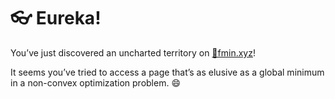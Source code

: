 # 👓 Eureka!


You’ve just discovered an uncharted territory on
[💎fmin.xyz](./index.md)!

It seems you’ve tried to access a page that’s as elusive as a global
minimum in a non-convex optimization problem. 😄

<div>                        <script type="text/javascript">window.PlotlyConfig = {MathJaxConfig: 'local'};</script>
        <script charset="utf-8" src="https://cdn.plot.ly/plotly-2.24.1.min.js"></script>                <div id="36f9175a-f2d6-4820-9996-445b74873daf" class="plotly-graph-div" style="height:100%; width:100%;"></div>            <script type="text/javascript">                                    window.PLOTLYENV=window.PLOTLYENV || {};                                    if (document.getElementById("36f9175a-f2d6-4820-9996-445b74873daf")) {                    Plotly.newPlot(                        "36f9175a-f2d6-4820-9996-445b74873daf",                        [{"fill":"toself","fillcolor":"rgba(0, 100, 200, 0.6)","hoverinfo":"none","mode":"lines","x":[-1,0,1,0,-1],"y":[0,-1,0,1,0],"type":"scatter","xaxis":"x","yaxis":"y"},{"fill":"toself","fillcolor":"rgba(200, 50, 50, 0.6)","hoverinfo":"none","mode":"lines","x":[-1,1,1,-1,-1],"y":[-1,-1,1,1,-1],"type":"scatter","xaxis":"x2","yaxis":"y2"}],                        {"template":{"data":{"barpolar":[{"marker":{"line":{"color":"white","width":0.5},"pattern":{"fillmode":"overlay","size":10,"solidity":0.2}},"type":"barpolar"}],"bar":[{"error_x":{"color":"#2a3f5f"},"error_y":{"color":"#2a3f5f"},"marker":{"line":{"color":"white","width":0.5},"pattern":{"fillmode":"overlay","size":10,"solidity":0.2}},"type":"bar"}],"carpet":[{"aaxis":{"endlinecolor":"#2a3f5f","gridcolor":"#C8D4E3","linecolor":"#C8D4E3","minorgridcolor":"#C8D4E3","startlinecolor":"#2a3f5f"},"baxis":{"endlinecolor":"#2a3f5f","gridcolor":"#C8D4E3","linecolor":"#C8D4E3","minorgridcolor":"#C8D4E3","startlinecolor":"#2a3f5f"},"type":"carpet"}],"choropleth":[{"colorbar":{"outlinewidth":0,"ticks":""},"type":"choropleth"}],"contourcarpet":[{"colorbar":{"outlinewidth":0,"ticks":""},"type":"contourcarpet"}],"contour":[{"colorbar":{"outlinewidth":0,"ticks":""},"colorscale":[[0.0,"#0d0887"],[0.1111111111111111,"#46039f"],[0.2222222222222222,"#7201a8"],[0.3333333333333333,"#9c179e"],[0.4444444444444444,"#bd3786"],[0.5555555555555556,"#d8576b"],[0.6666666666666666,"#ed7953"],[0.7777777777777778,"#fb9f3a"],[0.8888888888888888,"#fdca26"],[1.0,"#f0f921"]],"type":"contour"}],"heatmapgl":[{"colorbar":{"outlinewidth":0,"ticks":""},"colorscale":[[0.0,"#0d0887"],[0.1111111111111111,"#46039f"],[0.2222222222222222,"#7201a8"],[0.3333333333333333,"#9c179e"],[0.4444444444444444,"#bd3786"],[0.5555555555555556,"#d8576b"],[0.6666666666666666,"#ed7953"],[0.7777777777777778,"#fb9f3a"],[0.8888888888888888,"#fdca26"],[1.0,"#f0f921"]],"type":"heatmapgl"}],"heatmap":[{"colorbar":{"outlinewidth":0,"ticks":""},"colorscale":[[0.0,"#0d0887"],[0.1111111111111111,"#46039f"],[0.2222222222222222,"#7201a8"],[0.3333333333333333,"#9c179e"],[0.4444444444444444,"#bd3786"],[0.5555555555555556,"#d8576b"],[0.6666666666666666,"#ed7953"],[0.7777777777777778,"#fb9f3a"],[0.8888888888888888,"#fdca26"],[1.0,"#f0f921"]],"type":"heatmap"}],"histogram2dcontour":[{"colorbar":{"outlinewidth":0,"ticks":""},"colorscale":[[0.0,"#0d0887"],[0.1111111111111111,"#46039f"],[0.2222222222222222,"#7201a8"],[0.3333333333333333,"#9c179e"],[0.4444444444444444,"#bd3786"],[0.5555555555555556,"#d8576b"],[0.6666666666666666,"#ed7953"],[0.7777777777777778,"#fb9f3a"],[0.8888888888888888,"#fdca26"],[1.0,"#f0f921"]],"type":"histogram2dcontour"}],"histogram2d":[{"colorbar":{"outlinewidth":0,"ticks":""},"colorscale":[[0.0,"#0d0887"],[0.1111111111111111,"#46039f"],[0.2222222222222222,"#7201a8"],[0.3333333333333333,"#9c179e"],[0.4444444444444444,"#bd3786"],[0.5555555555555556,"#d8576b"],[0.6666666666666666,"#ed7953"],[0.7777777777777778,"#fb9f3a"],[0.8888888888888888,"#fdca26"],[1.0,"#f0f921"]],"type":"histogram2d"}],"histogram":[{"marker":{"pattern":{"fillmode":"overlay","size":10,"solidity":0.2}},"type":"histogram"}],"mesh3d":[{"colorbar":{"outlinewidth":0,"ticks":""},"type":"mesh3d"}],"parcoords":[{"line":{"colorbar":{"outlinewidth":0,"ticks":""}},"type":"parcoords"}],"pie":[{"automargin":true,"type":"pie"}],"scatter3d":[{"line":{"colorbar":{"outlinewidth":0,"ticks":""}},"marker":{"colorbar":{"outlinewidth":0,"ticks":""}},"type":"scatter3d"}],"scattercarpet":[{"marker":{"colorbar":{"outlinewidth":0,"ticks":""}},"type":"scattercarpet"}],"scattergeo":[{"marker":{"colorbar":{"outlinewidth":0,"ticks":""}},"type":"scattergeo"}],"scattergl":[{"marker":{"colorbar":{"outlinewidth":0,"ticks":""}},"type":"scattergl"}],"scattermapbox":[{"marker":{"colorbar":{"outlinewidth":0,"ticks":""}},"type":"scattermapbox"}],"scatterpolargl":[{"marker":{"colorbar":{"outlinewidth":0,"ticks":""}},"type":"scatterpolargl"}],"scatterpolar":[{"marker":{"colorbar":{"outlinewidth":0,"ticks":""}},"type":"scatterpolar"}],"scatter":[{"fillpattern":{"fillmode":"overlay","size":10,"solidity":0.2},"type":"scatter"}],"scatterternary":[{"marker":{"colorbar":{"outlinewidth":0,"ticks":""}},"type":"scatterternary"}],"surface":[{"colorbar":{"outlinewidth":0,"ticks":""},"colorscale":[[0.0,"#0d0887"],[0.1111111111111111,"#46039f"],[0.2222222222222222,"#7201a8"],[0.3333333333333333,"#9c179e"],[0.4444444444444444,"#bd3786"],[0.5555555555555556,"#d8576b"],[0.6666666666666666,"#ed7953"],[0.7777777777777778,"#fb9f3a"],[0.8888888888888888,"#fdca26"],[1.0,"#f0f921"]],"type":"surface"}],"table":[{"cells":{"fill":{"color":"#EBF0F8"},"line":{"color":"white"}},"header":{"fill":{"color":"#C8D4E3"},"line":{"color":"white"}},"type":"table"}]},"layout":{"annotationdefaults":{"arrowcolor":"#2a3f5f","arrowhead":0,"arrowwidth":1},"autotypenumbers":"strict","coloraxis":{"colorbar":{"outlinewidth":0,"ticks":""}},"colorscale":{"diverging":[[0,"#8e0152"],[0.1,"#c51b7d"],[0.2,"#de77ae"],[0.3,"#f1b6da"],[0.4,"#fde0ef"],[0.5,"#f7f7f7"],[0.6,"#e6f5d0"],[0.7,"#b8e186"],[0.8,"#7fbc41"],[0.9,"#4d9221"],[1,"#276419"]],"sequential":[[0.0,"#0d0887"],[0.1111111111111111,"#46039f"],[0.2222222222222222,"#7201a8"],[0.3333333333333333,"#9c179e"],[0.4444444444444444,"#bd3786"],[0.5555555555555556,"#d8576b"],[0.6666666666666666,"#ed7953"],[0.7777777777777778,"#fb9f3a"],[0.8888888888888888,"#fdca26"],[1.0,"#f0f921"]],"sequentialminus":[[0.0,"#0d0887"],[0.1111111111111111,"#46039f"],[0.2222222222222222,"#7201a8"],[0.3333333333333333,"#9c179e"],[0.4444444444444444,"#bd3786"],[0.5555555555555556,"#d8576b"],[0.6666666666666666,"#ed7953"],[0.7777777777777778,"#fb9f3a"],[0.8888888888888888,"#fdca26"],[1.0,"#f0f921"]]},"colorway":["#636efa","#EF553B","#00cc96","#ab63fa","#FFA15A","#19d3f3","#FF6692","#B6E880","#FF97FF","#FECB52"],"font":{"color":"#2a3f5f"},"geo":{"bgcolor":"white","lakecolor":"white","landcolor":"white","showlakes":true,"showland":true,"subunitcolor":"#C8D4E3"},"hoverlabel":{"align":"left"},"hovermode":"closest","mapbox":{"style":"light"},"paper_bgcolor":"white","plot_bgcolor":"white","polar":{"angularaxis":{"gridcolor":"#EBF0F8","linecolor":"#EBF0F8","ticks":""},"bgcolor":"white","radialaxis":{"gridcolor":"#EBF0F8","linecolor":"#EBF0F8","ticks":""}},"scene":{"xaxis":{"backgroundcolor":"white","gridcolor":"#DFE8F3","gridwidth":2,"linecolor":"#EBF0F8","showbackground":true,"ticks":"","zerolinecolor":"#EBF0F8"},"yaxis":{"backgroundcolor":"white","gridcolor":"#DFE8F3","gridwidth":2,"linecolor":"#EBF0F8","showbackground":true,"ticks":"","zerolinecolor":"#EBF0F8"},"zaxis":{"backgroundcolor":"white","gridcolor":"#DFE8F3","gridwidth":2,"linecolor":"#EBF0F8","showbackground":true,"ticks":"","zerolinecolor":"#EBF0F8"}},"shapedefaults":{"line":{"color":"#2a3f5f"}},"ternary":{"aaxis":{"gridcolor":"#DFE8F3","linecolor":"#A2B1C6","ticks":""},"baxis":{"gridcolor":"#DFE8F3","linecolor":"#A2B1C6","ticks":""},"bgcolor":"white","caxis":{"gridcolor":"#DFE8F3","linecolor":"#A2B1C6","ticks":""}},"title":{"x":0.05},"xaxis":{"automargin":true,"gridcolor":"#EBF0F8","linecolor":"#EBF0F8","ticks":"","title":{"standoff":15},"zerolinecolor":"#EBF0F8","zerolinewidth":2},"yaxis":{"automargin":true,"gridcolor":"#EBF0F8","linecolor":"#EBF0F8","ticks":"","title":{"standoff":15},"zerolinecolor":"#EBF0F8","zerolinewidth":2}}},"xaxis":{"anchor":"y","domain":[0.0,0.45],"range":[-1.1,1.1]},"yaxis":{"anchor":"x","domain":[0.0,1.0],"range":[-1.1,1.1]},"xaxis2":{"anchor":"y2","domain":[0.55,1.0],"range":[-1.1,1.1]},"yaxis2":{"anchor":"x2","domain":[0.0,1.0],"range":[-1.1,1.1]},"annotations":[{"font":{"size":16},"showarrow":false,"text":"Unit ball in p-norm","x":0.225,"xanchor":"center","xref":"paper","y":1.0,"yanchor":"bottom","yref":"paper"},{"font":{"size":16},"showarrow":false,"text":"Unit ball in q (dual) norm","x":0.775,"xanchor":"center","xref":"paper","y":1.0,"yanchor":"bottom","yref":"paper"}],"updatemenus":[{"buttons":[{"args":[{"x":[[-1,0,1,0,-1],[-1,1,1,-1,-1]],"y":[[0,-1,0,1,0],[-1,-1,1,1,-1]]}],"label":"p=1","method":"update"},{"args":[{"x":[[1.0,0.9999999024425605,0.9999984363234147,0.9999920605931243,0.9999748043059835,0.999938162258786,0.9998709478173198,0.9997591020202711,0.9995854580316721,0.9993294602051466,0.9989668375063712,0.9984692319156164,0.9978037838256981,0.9969326785149387,0.9958126606899854,0.9943945280629909,0.9926226201677539,0.9904343253367391,0.9877596371160791,0.9845208014449158,0.98063210753602,0.9759998881304303,0.9705228077781777,0.964092529534717,0.9565948587248395,0.9479114641514972,0.9379222684944386,0.9265085763870199,0.9135569667432378,0.8989639126242913,0.8826410073916825,0.8645205746509919,0.844561331874311,0.8227536799912774,0.7991241246464232,0.7737383211377207,0.7467022914726801,0.7181614946925965,0.6882976309826317,0.6573232996187091,0.6254748713554124,0.5930041345179177,0.5601693951434281,0.5272267359023122,0.4944220680027639,0.4619844655833141,0.43012108582631153,0.39901378536636717,0.36881737405323156,0.3396593196620187,0.3116406388642197,0.28483767797042236,0.2593044925726828,0.23507556652069106,0.2121686561679952,0.1905875960458874,0.17032495032055028,0.1513644365050335,0.13368308207723553,0.11725310061801122,0.10204349252236655,0.08802138743441229,0.0751531526467483,0.06340529506081712,0.052745185030088744,0.0431416293954942,0.03456531895553228,0.026989172989371656,0.02038860061428345,0.014741695933519974,0.010029381252594009,0.006235510181887465,0.0033469402282871015,0.001353582505144338,0.0002484344364180359,-0.00002759976397354867,-0.0006902987466492795,-0.0022388701222691497,-0.004678765143948797,-0.008018532753763147,-0.012269793673939305,-0.017447199832430663,-0.023568374051385784,-0.030653823271542695,-0.038726816725757146,-0.04781321838231513,-0.05794126063986783,-0.0691412436810245,-0.08144514212757806,-0.09488609778739097,-0.10949777451763196,-0.1253135488317025,-0.14236550826440056,-0.16068322926817544,-0.1802923083288063,-0.2012126250615669,-0.22345632547627095,-0.2470255287042579,-0.27190978255441467,-0.29808332329790155,-0.32550223334737804,-0.35410163600894295,-0.3837931163619597,-0.4144626062034911,-0.4459690107369973,-0.4781438746535173,-0.5107923735403023,-0.5436958623364619,-0.5766161094765052,-0.6093011952599846,-0.641492868800865,-0.672934964238535,-0.7033823069507562,-0.7326094293536213,-0.7604183912775593,-0.7866450737536603,-0.8111634785132525,-0.8338877902794265,-0.8547722043514795,-0.8738087456966798,-0.8910234740965214,-0.9064715645993657,-0.9202317722969485,-0.9324007477125477,-0.9430875842001095,-0.9524088737509077,-0.9604844414944896,-0.967433835380376,-0.9733735733604412,-0.9784150979931454,-0.9826633562566136,-0.9862159069525064,-0.9891624551457705,-0.9915847185133901,-0.9935565408054188,-0.995144180209509,-0.9964067134119127,-0.9973965083998654,-0.9981597299127165,-0.9987368506538261,-0.9991631488963213,-0.9994691790704427,-0.9996812064980097,-0.9998216008554028,-0.9999091854120916,-0.9999595407997597,-0.9999852631841657,-0.9999961773770792,-0.999999505752012,-0.9999999939053514,-0.9999999939053514,-0.999999505752012,-0.9999961773770792,-0.9999852631841657,-0.9999595407997597,-0.9999091854120916,-0.9998216008554028,-0.9996812064980097,-0.9994691790704427,-0.9991631488963213,-0.9987368506538261,-0.9981597299127165,-0.9973965083998654,-0.9964067134119127,-0.9951441802095091,-0.9935565408054187,-0.9915847185133901,-0.9891624551457705,-0.9862159069525063,-0.9826633562566136,-0.9784150979931454,-0.9733735733604412,-0.9674338353803761,-0.9604844414944897,-0.9524088737509078,-0.9430875842001094,-0.9324007477125474,-0.9202317722969487,-0.9064715645993658,-0.8910234740965216,-0.8738087456966799,-0.8547722043514797,-0.8338877902794268,-0.8111634785132522,-0.7866450737536601,-0.7604183912775596,-0.7326094293536216,-0.7033823069507565,-0.6729349642385354,-0.6414928688008653,-0.6093011952599839,-0.5766161094765057,-0.5436958623364622,-0.5107923735403028,-0.4781438746535177,-0.4459690107369976,-0.41446260620349146,-0.38379311636196,-0.3541016360089426,-0.32550223334737766,-0.2980833232979013,-0.27190978255441445,-0.24702552870425767,-0.22345632547627078,-0.20121262506156737,-0.18029230832880677,-0.16068322926817588,-0.14236550826440075,-0.1253135488317027,-0.10949777451763212,-0.09488609778739117,-0.08144514212757809,-0.0691412436810245,-0.05794126063986784,-0.04781321838231514,-0.03872681672575707,-0.030653823271542625,-0.023568374051385725,-0.017447199832430607,-0.01226979367393941,-0.008018532753763232,-0.004678765143948861,-0.0022388701222691727,-0.0006902987466492922,-0.000027599763973551248,0.0002484344364180282,0.0013535825051443364,0.003346940228287099,0.0062355101818874605,0.010029381252594002,0.01474169593352002,0.020388600614283506,0.02698917298937172,0.03456531895553236,0.043141629395494006,0.05274518503008853,0.06340529506081685,0.07515315264674813,0.08802138743441212,0.10204349252236639,0.11725310061801104,0.13368308207723553,0.15136443650503342,0.17032495032055023,0.1905875960458874,0.21216865616799543,0.23507556652069134,0.259304492572683,0.2848376779704226,0.3116406388642191,0.33965931966201823,0.3688173740532309,0.39901378536636667,0.4301210858263111,0.4619844655833137,0.49442206800276384,0.5272267359023122,0.5601693951434281,0.5930041345179177,0.6254748713554126,0.6573232996187094,0.688297630982632,0.7181614946925967,0.7467022914726805,0.77373832113772,0.7991241246464226,0.8227536799912769,0.8445613318743106,0.8645205746509917,0.8826410073916823,0.8989639126242913,0.9135569667432377,0.9265085763870199,0.9379222684944386,0.9479114641514972,0.9565948587248395,0.9640925295347171,0.9705228077781777,0.9759998881304304,0.98063210753602,0.9845208014449158,0.9877596371160791,0.9904343253367389,0.9926226201677539,0.9943945280629909,0.9958126606899854,0.9969326785149386,0.997803783825698,0.9984692319156164,0.9989668375063712,0.9993294602051466,0.9995854580316721,0.9997591020202711,0.9998709478173198,0.999938162258786,0.9999748043059835,0.9999920605931243,0.9999984363234147,0.9999999024425605,1.0],[1.0,0.9999999024425605,0.9999984363234147,0.9999920605931243,0.9999748043059835,0.999938162258786,0.9998709478173198,0.9997591020202711,0.9995854580316721,0.9993294602051466,0.9989668375063712,0.9984692319156164,0.9978037838256981,0.9969326785149387,0.9958126606899854,0.9943945280629909,0.9926226201677539,0.9904343253367391,0.9877596371160791,0.9845208014449158,0.98063210753602,0.9759998881304303,0.9705228077781777,0.964092529534717,0.9565948587248395,0.9479114641514972,0.9379222684944386,0.9265085763870199,0.9135569667432378,0.8989639126242913,0.8826410073916825,0.8645205746509919,0.844561331874311,0.8227536799912774,0.7991241246464232,0.7737383211377207,0.7467022914726801,0.7181614946925965,0.6882976309826317,0.6573232996187091,0.6254748713554124,0.5930041345179177,0.5601693951434281,0.5272267359023122,0.4944220680027639,0.4619844655833141,0.43012108582631153,0.39901378536636717,0.36881737405323156,0.3396593196620187,0.3116406388642197,0.28483767797042236,0.2593044925726828,0.23507556652069106,0.2121686561679952,0.1905875960458874,0.17032495032055028,0.1513644365050335,0.13368308207723553,0.11725310061801122,0.10204349252236655,0.08802138743441229,0.0751531526467483,0.06340529506081712,0.052745185030088744,0.0431416293954942,0.03456531895553228,0.026989172989371656,0.02038860061428345,0.014741695933519974,0.010029381252594009,0.006235510181887465,0.0033469402282871015,0.001353582505144338,0.0002484344364180359,-0.00002759976397354867,-0.0006902987466492795,-0.0022388701222691497,-0.004678765143948797,-0.008018532753763147,-0.012269793673939305,-0.017447199832430663,-0.023568374051385784,-0.030653823271542695,-0.038726816725757146,-0.04781321838231513,-0.05794126063986783,-0.0691412436810245,-0.08144514212757806,-0.09488609778739097,-0.10949777451763196,-0.1253135488317025,-0.14236550826440056,-0.16068322926817544,-0.1802923083288063,-0.2012126250615669,-0.22345632547627095,-0.2470255287042579,-0.27190978255441467,-0.29808332329790155,-0.32550223334737804,-0.35410163600894295,-0.3837931163619597,-0.4144626062034911,-0.4459690107369973,-0.4781438746535173,-0.5107923735403023,-0.5436958623364619,-0.5766161094765052,-0.6093011952599846,-0.641492868800865,-0.672934964238535,-0.7033823069507562,-0.7326094293536213,-0.7604183912775593,-0.7866450737536603,-0.8111634785132525,-0.8338877902794265,-0.8547722043514795,-0.8738087456966798,-0.8910234740965214,-0.9064715645993657,-0.9202317722969485,-0.9324007477125477,-0.9430875842001095,-0.9524088737509077,-0.9604844414944896,-0.967433835380376,-0.9733735733604412,-0.9784150979931454,-0.9826633562566136,-0.9862159069525064,-0.9891624551457705,-0.9915847185133901,-0.9935565408054188,-0.995144180209509,-0.9964067134119127,-0.9973965083998654,-0.9981597299127165,-0.9987368506538261,-0.9991631488963213,-0.9994691790704427,-0.9996812064980097,-0.9998216008554028,-0.9999091854120916,-0.9999595407997597,-0.9999852631841657,-0.9999961773770792,-0.999999505752012,-0.9999999939053514,-0.9999999939053514,-0.999999505752012,-0.9999961773770792,-0.9999852631841657,-0.9999595407997597,-0.9999091854120916,-0.9998216008554028,-0.9996812064980097,-0.9994691790704427,-0.9991631488963213,-0.9987368506538261,-0.9981597299127165,-0.9973965083998654,-0.9964067134119127,-0.9951441802095091,-0.9935565408054187,-0.9915847185133901,-0.9891624551457705,-0.9862159069525063,-0.9826633562566136,-0.9784150979931454,-0.9733735733604412,-0.9674338353803761,-0.9604844414944897,-0.9524088737509078,-0.9430875842001094,-0.9324007477125474,-0.9202317722969487,-0.9064715645993658,-0.8910234740965216,-0.8738087456966799,-0.8547722043514797,-0.8338877902794268,-0.8111634785132522,-0.7866450737536601,-0.7604183912775596,-0.7326094293536216,-0.7033823069507565,-0.6729349642385354,-0.6414928688008653,-0.6093011952599839,-0.5766161094765057,-0.5436958623364622,-0.5107923735403028,-0.4781438746535177,-0.4459690107369976,-0.41446260620349146,-0.38379311636196,-0.3541016360089426,-0.32550223334737766,-0.2980833232979013,-0.27190978255441445,-0.24702552870425767,-0.22345632547627078,-0.20121262506156737,-0.18029230832880677,-0.16068322926817588,-0.14236550826440075,-0.1253135488317027,-0.10949777451763212,-0.09488609778739117,-0.08144514212757809,-0.0691412436810245,-0.05794126063986784,-0.04781321838231514,-0.03872681672575707,-0.030653823271542625,-0.023568374051385725,-0.017447199832430607,-0.01226979367393941,-0.008018532753763232,-0.004678765143948861,-0.0022388701222691727,-0.0006902987466492922,-0.000027599763973551248,0.0002484344364180282,0.0013535825051443364,0.003346940228287099,0.0062355101818874605,0.010029381252594002,0.01474169593352002,0.020388600614283506,0.02698917298937172,0.03456531895553236,0.043141629395494006,0.05274518503008853,0.06340529506081685,0.07515315264674813,0.08802138743441212,0.10204349252236639,0.11725310061801104,0.13368308207723553,0.15136443650503342,0.17032495032055023,0.1905875960458874,0.21216865616799543,0.23507556652069134,0.259304492572683,0.2848376779704226,0.3116406388642191,0.33965931966201823,0.3688173740532309,0.39901378536636667,0.4301210858263111,0.4619844655833137,0.49442206800276384,0.5272267359023122,0.5601693951434281,0.5930041345179177,0.6254748713554126,0.6573232996187094,0.688297630982632,0.7181614946925967,0.7467022914726805,0.77373832113772,0.7991241246464226,0.8227536799912769,0.8445613318743106,0.8645205746509917,0.8826410073916823,0.8989639126242913,0.9135569667432377,0.9265085763870199,0.9379222684944386,0.9479114641514972,0.9565948587248395,0.9640925295347171,0.9705228077781777,0.9759998881304304,0.98063210753602,0.9845208014449158,0.9877596371160791,0.9904343253367389,0.9926226201677539,0.9943945280629909,0.9958126606899854,0.9969326785149386,0.997803783825698,0.9984692319156164,0.9989668375063712,0.9993294602051466,0.9995854580316721,0.9997591020202711,0.9998709478173198,0.999938162258786,0.9999748043059835,0.9999920605931243,0.9999984363234147,0.9999999024425605,1.0]],"y":[[0.0,0.00044171808809335733,0.0017684317135837123,0.003984815016674102,0.007098644462859129,0.011120775985602526,0.016065108493084488,0.02194852905370338,0.028790833465051714,0.03661461410543809,0.04544510493463011,0.05530997123339441,0.06623902915290748,0.07826387742138755,0.09141742071143792,0.105733261362646,0.12124493363148395,0.13798495278383946,0.15598365069555123,0.17526777091713275,0.1958588003370373,0.21777102279547542,0.24100929356015,0.26556655379650257,0.2914211321459109,0.31853391676580484,0.3468455250716753,0.3762736476041045,0.4067107922282058,0.438022697812825,0.47004771254692423,0.5025974293658085,0.5354588282050169,0.5683980841459713,0.6011660614240362,0.6335053357336317,0.6651583930985525,0.6958764743407378,0.7254284052776654,0.7536087046859083,0.7802443112916174,0.8051994140861352,0.8283780832111902,0.8497246430166618,0.8692219616829009,0.8868880163581531,0.9027712066341032,0.9169449269654109,0.9295018798240694,0.9405485349341279,0.9502000379963689,0.9585757649807437,0.9657956202694354,0.9719770974796558,0.9772330639821122,0.9816701932082127,0.9853879496413085,0.9884780257352784,0.9910241336952048,0.993102064440238,0.9947799382948159,0.9961185849858043,0.997172003040225,0.9979878599252852,0.9986080039015017,0.9990689664948571,0.9994024408242669,0.9996357259228733,0.9997921308777096,0.9998913352964929,0.999949704491026,0.9999805590174099,0.9999943989798684,0.9999990839067813,0.9999999691401649,0.9999999996191264,0.9999997617437919,0.9999974937271471,0.9999890545184621,0.9999678510494608,0.9999247232483048,0.9998477860244563,0.9997222272934487,0.9995300611381516,0.999249835459726,0.9988562940423037,0.9983199939475633,0.9976068807011312,0.996677825991839,0.9954881357638984,0.993987040848967,0.992117187876112,0.9898141553123085,0.9870060282652537,0.9836130761419708,0.9795475892042373,0.9747139429620585,0.9690089721815696,0.9623227473936231,0.9545398537366989,0.945541271487326,0.9352069457482607,0.9234191051917734,0.910066342669044,0.895048401742757,0.8782815238471783,0.8597041067326968,0.839282317982579,0.8170152154594056,0.7929388711967362,0.7671289978078238,0.7397016519552201,0.7108117403846339,0.680649266525838,0.6494334994492112,0.6174054809759126,0.5848194688331435,0.5519340116561898,0.5190033513072074,0.48626975635340053,0.45395723213642675,0.4222668617980553,0.39137384334574143,0.3614261275351881,0.33254444594309707,0.3048234525106748,0.2783336804036088,0.2531240292054782,0.22922453333691414,0.20664921006155282,0.18539883567727025,0.16546354545290437,0.1468251931038799,0.12945943770432872,0.11333754992397879,0.0984279462101288,0.08469747025543706,0.0721124471347153,0.060639538096631404,0.050246424211848384,0.04090234574676273,0.032578521885669884,0.025248472719821183,0.018888262570696344,0.013476680916581144,0.008995374563275305,0.005428942299808109,0.002765001126435182,0.0009942312263862428,0.00011040514949144086,-0.0001104051494914357,-0.0009942312263862272,-0.0027650011264351566,-0.005428942299808138,-0.008995374563275343,-0.013476680916581085,-0.018888262570696278,-0.02524847271982111,-0.03257852188566979,-0.04090234574676263,-0.05024642421184849,-0.06063953809663151,-0.0721124471347152,-0.08469747025543688,-0.09842794621012864,-0.11333754992397858,-0.1294594377043285,-0.14682519310387968,-0.1654635454529045,-0.18539883567727047,-0.2066492100615525,-0.2292245333369139,-0.2531240292054779,-0.2783336804036085,-0.3048234525106744,-0.3325444459430973,-0.36142612753518844,-0.3913738433457411,-0.4222668617980548,-0.4539572321364264,-0.4862697563534001,-0.5190033513072072,-0.5519340116561896,-0.584819468833144,-0.6174054809759131,-0.6494334994492111,-0.6806492665258378,-0.7108117403846337,-0.7397016519552198,-0.7671289978078235,-0.7929388711967365,-0.8170152154594053,-0.839282317982579,-0.8597041067326965,-0.8782815238471781,-0.895048401742757,-0.9100663426690438,-0.9234191051917732,-0.9352069457482608,-0.945541271487326,-0.954539853736699,-0.9623227473936231,-0.9690089721815697,-0.9747139429620585,-0.9795475892042372,-0.9836130761419708,-0.9870060282652536,-0.9898141553123084,-0.992117187876112,-0.9939870408489668,-0.9954881357638984,-0.996677825991839,-0.9976068807011312,-0.9983199939475633,-0.9988562940423037,-0.999249835459726,-0.9995300611381516,-0.9997222272934487,-0.9998477860244563,-0.9999247232483048,-0.9999678510494608,-0.9999890545184621,-0.9999974937271471,-0.9999997617437919,-0.9999999996191264,-0.9999999691401649,-0.9999990839067813,-0.9999943989798684,-0.9999805590174099,-0.999949704491026,-0.9998913352964929,-0.9997921308777096,-0.9996357259228733,-0.9994024408242669,-0.9990689664948571,-0.9986080039015017,-0.9979878599252852,-0.997172003040225,-0.9961185849858043,-0.9947799382948159,-0.993102064440238,-0.9910241336952048,-0.9884780257352784,-0.9853879496413085,-0.9816701932082127,-0.9772330639821122,-0.9719770974796557,-0.9657956202694354,-0.9585757649807437,-0.9502000379963692,-0.9405485349341283,-0.9295018798240696,-0.9169449269654111,-0.9027712066341035,-0.8868880163581533,-0.8692219616829009,-0.849724643016662,-0.8283780832111902,-0.8051994140861352,-0.7802443112916172,-0.7536087046859083,-0.7254284052776652,-0.6958764743407376,-0.6651583930985521,-0.6335053357336323,-0.6011660614240368,-0.5683980841459721,-0.5354588282050174,-0.5025974293658088,-0.47004771254692457,-0.4380226978128252,-0.406710792228206,-0.3762736476041045,-0.3468455250716753,-0.31853391676580484,-0.29142113214591076,-0.26556655379650235,-0.24100929356014972,-0.21777102279547506,-0.19585880033703787,-0.1752677709171332,-0.15598365069555162,-0.13798495278383974,-0.12124493363148418,-0.10573326136264616,-0.09141742071143803,-0.07826387742138761,-0.06623902915290754,-0.05530997123339441,-0.04544510493463008,-0.03661461410543805,-0.02879083346505166,-0.021948529053703314,-0.016065108493084415,-0.011120775985602642,-0.007098644462859213,-0.003984815016674155,-0.0017684317135837429,-0.0004417180880933702,-5.99903913064743e-32],[0.0,0.00044171808809335733,0.0017684317135837123,0.003984815016674102,0.007098644462859129,0.011120775985602526,0.016065108493084488,0.02194852905370338,0.028790833465051714,0.03661461410543809,0.04544510493463011,0.05530997123339441,0.06623902915290748,0.07826387742138755,0.09141742071143792,0.105733261362646,0.12124493363148395,0.13798495278383946,0.15598365069555123,0.17526777091713275,0.1958588003370373,0.21777102279547542,0.24100929356015,0.26556655379650257,0.2914211321459109,0.31853391676580484,0.3468455250716753,0.3762736476041045,0.4067107922282058,0.438022697812825,0.47004771254692423,0.5025974293658085,0.5354588282050169,0.5683980841459713,0.6011660614240362,0.6335053357336317,0.6651583930985525,0.6958764743407378,0.7254284052776654,0.7536087046859083,0.7802443112916174,0.8051994140861352,0.8283780832111902,0.8497246430166618,0.8692219616829009,0.8868880163581531,0.9027712066341032,0.9169449269654109,0.9295018798240694,0.9405485349341279,0.9502000379963689,0.9585757649807437,0.9657956202694354,0.9719770974796558,0.9772330639821122,0.9816701932082127,0.9853879496413085,0.9884780257352784,0.9910241336952048,0.993102064440238,0.9947799382948159,0.9961185849858043,0.997172003040225,0.9979878599252852,0.9986080039015017,0.9990689664948571,0.9994024408242669,0.9996357259228733,0.9997921308777096,0.9998913352964929,0.999949704491026,0.9999805590174099,0.9999943989798684,0.9999990839067813,0.9999999691401649,0.9999999996191264,0.9999997617437919,0.9999974937271471,0.9999890545184621,0.9999678510494608,0.9999247232483048,0.9998477860244563,0.9997222272934487,0.9995300611381516,0.999249835459726,0.9988562940423037,0.9983199939475633,0.9976068807011312,0.996677825991839,0.9954881357638984,0.993987040848967,0.992117187876112,0.9898141553123085,0.9870060282652537,0.9836130761419708,0.9795475892042373,0.9747139429620585,0.9690089721815696,0.9623227473936231,0.9545398537366989,0.945541271487326,0.9352069457482607,0.9234191051917734,0.910066342669044,0.895048401742757,0.8782815238471783,0.8597041067326968,0.839282317982579,0.8170152154594056,0.7929388711967362,0.7671289978078238,0.7397016519552201,0.7108117403846339,0.680649266525838,0.6494334994492112,0.6174054809759126,0.5848194688331435,0.5519340116561898,0.5190033513072074,0.48626975635340053,0.45395723213642675,0.4222668617980553,0.39137384334574143,0.3614261275351881,0.33254444594309707,0.3048234525106748,0.2783336804036088,0.2531240292054782,0.22922453333691414,0.20664921006155282,0.18539883567727025,0.16546354545290437,0.1468251931038799,0.12945943770432872,0.11333754992397879,0.0984279462101288,0.08469747025543706,0.0721124471347153,0.060639538096631404,0.050246424211848384,0.04090234574676273,0.032578521885669884,0.025248472719821183,0.018888262570696344,0.013476680916581144,0.008995374563275305,0.005428942299808109,0.002765001126435182,0.0009942312263862428,0.00011040514949144086,-0.0001104051494914357,-0.0009942312263862272,-0.0027650011264351566,-0.005428942299808138,-0.008995374563275343,-0.013476680916581085,-0.018888262570696278,-0.02524847271982111,-0.03257852188566979,-0.04090234574676263,-0.05024642421184849,-0.06063953809663151,-0.0721124471347152,-0.08469747025543688,-0.09842794621012864,-0.11333754992397858,-0.1294594377043285,-0.14682519310387968,-0.1654635454529045,-0.18539883567727047,-0.2066492100615525,-0.2292245333369139,-0.2531240292054779,-0.2783336804036085,-0.3048234525106744,-0.3325444459430973,-0.36142612753518844,-0.3913738433457411,-0.4222668617980548,-0.4539572321364264,-0.4862697563534001,-0.5190033513072072,-0.5519340116561896,-0.584819468833144,-0.6174054809759131,-0.6494334994492111,-0.6806492665258378,-0.7108117403846337,-0.7397016519552198,-0.7671289978078235,-0.7929388711967365,-0.8170152154594053,-0.839282317982579,-0.8597041067326965,-0.8782815238471781,-0.895048401742757,-0.9100663426690438,-0.9234191051917732,-0.9352069457482608,-0.945541271487326,-0.954539853736699,-0.9623227473936231,-0.9690089721815697,-0.9747139429620585,-0.9795475892042372,-0.9836130761419708,-0.9870060282652536,-0.9898141553123084,-0.992117187876112,-0.9939870408489668,-0.9954881357638984,-0.996677825991839,-0.9976068807011312,-0.9983199939475633,-0.9988562940423037,-0.999249835459726,-0.9995300611381516,-0.9997222272934487,-0.9998477860244563,-0.9999247232483048,-0.9999678510494608,-0.9999890545184621,-0.9999974937271471,-0.9999997617437919,-0.9999999996191264,-0.9999999691401649,-0.9999990839067813,-0.9999943989798684,-0.9999805590174099,-0.999949704491026,-0.9998913352964929,-0.9997921308777096,-0.9996357259228733,-0.9994024408242669,-0.9990689664948571,-0.9986080039015017,-0.9979878599252852,-0.997172003040225,-0.9961185849858043,-0.9947799382948159,-0.993102064440238,-0.9910241336952048,-0.9884780257352784,-0.9853879496413085,-0.9816701932082127,-0.9772330639821122,-0.9719770974796557,-0.9657956202694354,-0.9585757649807437,-0.9502000379963692,-0.9405485349341283,-0.9295018798240696,-0.9169449269654111,-0.9027712066341035,-0.8868880163581533,-0.8692219616829009,-0.849724643016662,-0.8283780832111902,-0.8051994140861352,-0.7802443112916172,-0.7536087046859083,-0.7254284052776652,-0.6958764743407376,-0.6651583930985521,-0.6335053357336323,-0.6011660614240368,-0.5683980841459721,-0.5354588282050174,-0.5025974293658088,-0.47004771254692457,-0.4380226978128252,-0.406710792228206,-0.3762736476041045,-0.3468455250716753,-0.31853391676580484,-0.29142113214591076,-0.26556655379650235,-0.24100929356014972,-0.21777102279547506,-0.19585880033703787,-0.1752677709171332,-0.15598365069555162,-0.13798495278383974,-0.12124493363148418,-0.10573326136264616,-0.09141742071143803,-0.07826387742138761,-0.06623902915290754,-0.05530997123339441,-0.04544510493463008,-0.03661461410543805,-0.02879083346505166,-0.021948529053703314,-0.016065108493084415,-0.011120775985602642,-0.007098644462859213,-0.003984815016674155,-0.0017684317135837429,-0.0004417180880933702,-5.99903913064743e-32]]}],"label":"p=2","method":"update"},{"args":[{"x":[[1.0,0.9999999999999998,0.999999999999863,0.9999999999946945,0.999999999928679,0.9999999994622165,0.9999999971841634,0.9999999885270797,0.9999999610656349,0.9999998850167411,0.9999996954976438,0.9999992612670662,0.9999983320349345,0.9999964526377382,0.999992826956646,0.9999861067215853,0.9999740693342398,0.999953133206268,0.9999176369683608,0.9998587776871597,0.999763059486617,0.99961004328927,0.9993691055258278,0.9989948033606112,0.9984203033925192,0.9975481652346784,0.9962376068900146,0.9942872872693139,0.991412785882796,0.9872186679335387,0.9811668718565951,0.9725469913139656,0.9604606664307159,0.9438414531788906,0.9215394135082758,0.8924962198284397,0.8560072984159781,0.8120080469053069,0.7612612700194861,0.7053254275652324,0.6462817885248531,0.5863316548585661,0.5274316200949206,0.47107950456081,0.4182638134812602,0.36952399309298334,0.3250573721499407,0.28482795027819413,0.24865586096756942,0.21628250901855253,0.1874141867512573,0.16174935907317614,0.13899460816396583,0.1188731612788692,0.10112878965408682,0.0855269422916259,0.07185430947823061,0.059917557320874795,0.0495416794467362,0.04056822545564564,0.03285355046901738,0.026267160431449083,0.02069018665292647,0.016013999472423972,0.012138957960252815,0.00897328595092348,0.006432061761612652,0.004436308092503223,0.00291216885695741,0.0017901604801423916,0.0010044862039482547,0.0004924029587418979,0.00019363130994804858,0.00004979981112143589,3.9157748470446545e-6,-1.4499667803817594e-7,-0.000018136596144965556,-0.00010593634472527064,-0.0003200398064666832,-0.0007180642492412754,-0.0013592674890969543,-0.0023050893663387967,-0.003619723558125492,-0.005370728037517015,-0.007629683241934634,-0.010472907903459285,-0.013982243487026976,-0.018245919210218158,-0.023359510543765942,-0.029427004666652833,-0.03656198613776957,-0.044888954302296974,-0.05454477942467828,-0.0656802951623912,-0.07846200738368331,-0.09307386802188139,-0.10971900892506044,-0.12862124080092419,-0.15002597533412712,-0.17419999316731044,-0.20142911302269023,-0.232012262952979,-0.2662496602070581,-0.3044217610209951,-0.3467544812561146,-0.3933654079146071,-0.4441865281305696,-0.4988636874093051,-0.556644708747265,-0.6162886341271818,-0.6760524725996866,-0.7338196540363245,-0.7873971773612417,-0.8349190837830909,-0.8752045403391824,-0.907916276983274,-0.9334718034971689,-0.9527891544734174,-0.9670004460569867,-0.9772296783488033,-0.984465047379508,-0.989510586440092,-0.9929873114094027,-0.9953579439866888,-0.9969586164974504,-0.9980290446180183,-0.998737821049004,-0.9992022076200942,-0.9995029914460439,-0.9996953425614153,-0.9998166083667274,-0.9998918388631274,-0.9999376662999881,-0.9999650082339927,-0.9999809375930196,-0.9999899673444536,-0.9999949262809932,-0.9999975508387859,-0.999998880873826,-0.9999995210152164,-0.9999998105992414,-0.9999999320628145,-0.9999999784444127,-0.99999999416432,-0.9999999987230336,-0.9999999997929647,-0.9999999999786634,-0.9999999999989755,-0.9999999999999898,-1.0,-1.0,-0.9999999999999898,-0.9999999999989755,-0.9999999999786634,-0.9999999997929647,-0.9999999987230336,-0.99999999416432,-0.9999999784444127,-0.9999999320628145,-0.9999998105992414,-0.9999995210152164,-0.999998880873826,-0.9999975508387859,-0.9999949262809932,-0.9999899673444536,-0.9999809375930198,-0.9999650082339927,-0.9999376662999881,-0.9998918388631274,-0.9998166083667274,-0.9996953425614153,-0.9995029914460439,-0.9992022076200942,-0.998737821049004,-0.9980290446180183,-0.9969586164974504,-0.9953579439866888,-0.9929873114094029,-0.989510586440092,-0.984465047379508,-0.9772296783488035,-0.9670004460569868,-0.9527891544734175,-0.9334718034971686,-0.9079162769832738,-0.8752045403391826,-0.8349190837830912,-0.787397177361242,-0.7338196540363252,-0.6760524725996873,-0.6162886341271809,-0.5566447087472658,-0.49886368740930553,-0.44418652813057047,-0.3933654079146077,-0.34675448125611485,-0.3044217610209955,-0.2662496602070585,-0.2320122629529786,-0.2014291130226899,-0.17419999316731022,-0.1500259753341269,-0.12862124080092394,-0.1097190089250603,-0.09307386802188172,-0.07846200738368359,-0.06568029516239149,-0.054544779424678405,-0.044888954302297085,-0.036561986137769655,-0.029427004666652927,-0.023359510543765956,-0.018245919210218158,-0.01398224348702698,-0.010472907903459288,-0.0076296832419346095,-0.005370728037516996,-0.003619723558125478,-0.002305089366338785,-0.0013592674890969718,-0.0007180642492412867,-0.0003200398064666898,-0.00010593634472527229,-0.00001813659614496606,-1.4499667803819627e-7,3.9157748470444715e-6,0.00004979981112143581,0.00019363130994804836,0.0004924029587418974,0.0010044862039482539,0.0017901604801424003,0.0029121688569574223,0.004436308092503239,0.006432061761612674,0.008973285950923417,0.01213895796025274,0.016013999472423872,0.020690186652926396,0.026267160431449013,0.0328535504690173,0.04056822545564554,0.0495416794467362,0.05991755732087476,0.07185430947823059,0.0855269422916259,0.101128789654087,0.1188731612788694,0.13899460816396603,0.16174935907317636,0.18741418675125665,0.216282509018552,0.2486558609675687,0.2848279502781935,0.32505737214994,0.3695239930929829,0.41826381348126,0.47107950456080977,0.5274316200949206,0.5863316548585661,0.6462817885248535,0.7053254275652328,0.7612612700194866,0.8120080469053074,0.8560072984159788,0.8924962198284391,0.9215394135082753,0.9438414531788901,0.9604606664307158,0.9725469913139655,0.9811668718565951,0.9872186679335387,0.991412785882796,0.9942872872693139,0.9962376068900146,0.9975481652346784,0.9984203033925192,0.9989948033606112,0.9993691055258278,0.99961004328927,0.999763059486617,0.9998587776871598,0.9999176369683607,0.999953133206268,0.9999740693342399,0.999986106721585,0.999992826956646,0.9999964526377382,0.9999983320349345,0.9999992612670662,0.9999996954976438,0.9999998850167411,0.9999999610656349,0.9999999885270797,0.9999999971841634,0.9999999994622165,0.999999999928679,0.9999999999946945,0.999999999999863,0.9999999999999998,1.0],[1.0,0.9998878920898469,0.9994664727356666,0.9986706185723035,0.9974583734793786,0.9957970514134865,0.9936593047181687,0.9910213820566555,0.9878622152306856,0.984162898342921,0.9799063794430131,0.9750772783091776,0.969661784225376,0.9636476069952218,0.9570239645928749,0.9497815965278644,0.9419127953352298,0.933411450640895,0.9242731015405857,0.9144949938695283,0.904076139503301,0.8930173752221106,0.8813214189567915,0.8689929214571588,0.8560385116099714,0.842466833803562,0.8282885759020323,0.8135164865623681,0.7981653808084446,0.7822521329696921,0.7657956563004089,0.7488168688178255,0.7313386451313294,0.7133857542788197,0.6949847838352393,0.676164050808466,0.6569535000840732,0.6373845914179461,0.6174901761993229,0.5973043654118443,0.5768623904024616,0.5562004582241544,0.5353556034459226,0.5143655384211072,0.49326850407274564,0.47210312329371656,0.4509082590727281,0.4297228794491576,0.40858593137642096,0.3875362255428057,0.3666123341704291,0.3458525037993868,0.3252945850804557,0.3049759816649145,0.2849336204185547,0.2652039454308115,0.2458229386824824,0.22682617083714182,0.20824888651881932,0.19012612975989807,0.1724929172430631,0.15538446982334514,0.13883651708916783,0.12288569621427571,0.10757007645343339,0.09292985681698056,0.07900831132802746,0.0658531028517637,0.053518171620130534,0.042066570576644105,0.03157497095353889,0.022141388772752593,0.013899940094164207,0.007054110533376366,0.0019787155695361407,-0.0003807824070496837,-0.0042579194064925364,-0.010285379552460899,-0.01786117583589855,-0.02671864288196201,-0.036695268787200044,-0.04767755124947751,-0.059579417490415704,-0.07233171818519446,-0.08587639239454944,-0.10016292227707888,-0.11514603330965299,-0.13078412659021577,-0.14703816850715212,-0.16387088087058813,-0.1812461371220599,-0.1991285054088072,-0.21748290005858614,-0.23627431572419544,-0.2554676265387651,-0.2750274378765057,-0.29491798180427325,-0.31510304966311986,-0.33554595681977023,-0.3562095357179748,-0.3770561540962461,-0.39804775572665796,-0.41914592134126194,-0.44031194759925674,-0.4615069420464323,-0.48269193205650346,-0.5038279857431687,-0.5248763428091134,-0.5457985532672879,-0.566556621941658,-0.5871131566380646,-0.6074315178778111,-0.6274759681123069,-0.647211818390204,-0.6666055705309907,-0.6856250529716458,-0.70423954859501,-0.7224199130180805,-0.7401386820125517,-0.7573701669447865,-0.7740905373535474,-0.7902778900263476,-0.8059123041841452,-0.820975882634295,-0.8354527789985116,-0.8493292113619486,-0.8625934629180099,-0.8752358703988143,-0.8872488012822163,-0.8986266209532219,-0.9093656511726642,-0.9194641213732849,-0.928922114469881,-0.9377415090464613,-0.9459259199849933,-0.9534806398502745,-0.9604125836779686,-0.9667302402802425,-0.9724436338680122,-0.977564300824658,-0.9821052880804564,-0.9860811821324353,-0.9895081820810204,-0.9924042375959002,-0.9947892866289044,-0.9966856552726338,-0.9981187424603644,-0.9991182632549425,-0.9997207901666431,-0.9999764354610126,-0.9999764354610126,-0.9997207901666431,-0.9991182632549425,-0.9981187424603642,-0.9966856552726338,-0.9947892866289044,-0.9924042375959002,-0.9895081820810204,-0.9860811821324355,-0.9821052880804565,-0.977564300824658,-0.9724436338680122,-0.9667302402802426,-0.9604125836779688,-0.9534806398502745,-0.9459259199849933,-0.9377415090464613,-0.9289221144698812,-0.9194641213732848,-0.9093656511726641,-0.8986266209532219,-0.8872488012822164,-0.8752358703988146,-0.86259346291801,-0.8493292113619487,-0.8354527789985114,-0.8209758826342948,-0.8059123041841454,-0.7902778900263479,-0.7740905373535477,-0.7573701669447869,-0.7401386820125521,-0.7224199130180808,-0.7042395485950099,-0.6856250529716454,-0.6666055705309908,-0.6472118183902041,-0.627475968112307,-0.6074315178778114,-0.5871131566380648,-0.5665566219416577,-0.5457985532672882,-0.5248763428091135,-0.503827985743169,-0.48269193205650374,-0.46150694204643244,-0.440311947599257,-0.41914592134126216,-0.39804775572665774,-0.3770561540962459,-0.35620953571797465,-0.33554595681977006,-0.31510304966311964,-0.2949179818042731,-0.27502743787650613,-0.2554676265387654,-0.23627431572419585,-0.2174829000585864,-0.19912850540880742,-0.18124613712206009,-0.16387088087058838,-0.14703816850715215,-0.13078412659021577,-0.115146033309653,-0.10016292227707889,-0.08587639239454933,-0.07233171818519435,-0.0595794174904156,-0.04767755124947739,-0.03669526878720028,-0.026718642881962223,-0.017861175835898736,-0.010285379552460979,-0.004257919406492595,-0.00038078240704971037,0.0019787155695360947,0.00705411053337636,0.0138999400941642,0.022141388772752582,0.031574970953538874,0.0420665705766442,0.053518171620130645,0.06585310285176381,0.0790083113280276,0.09292985681698025,0.10757007645343306,0.12288569621427534,0.1388365170891676,0.15538446982334492,0.17249291724306287,0.19012612975989784,0.20824888651881932,0.22682617083714177,0.24582293868248234,0.2652039454308115,0.2849336204185548,0.30497598166491474,0.32529458508045594,0.34585250379938703,0.36661233417042854,0.3875362255428053,0.40858593137642046,0.4297228794491572,0.4509082590727277,0.47210312329371634,0.4932685040727456,0.5143655384211071,0.5353556034459226,0.5562004582241544,0.5768623904024617,0.5973043654118444,0.617490176199323,0.6373845914179463,0.6569535000840735,0.6761640508084655,0.6949847838352391,0.7133857542788192,0.7313386451313291,0.7488168688178254,0.7657956563004086,0.7822521329696919,0.7981653808084445,0.8135164865623681,0.8282885759020323,0.842466833803562,0.8560385116099715,0.8689929214571589,0.8813214189567917,0.8930173752221108,0.9040761395033007,0.9144949938695281,0.9242731015405855,0.9334114506408948,0.9419127953352296,0.9497815965278643,0.9570239645928749,0.9636476069952218,0.969661784225376,0.9750772783091776,0.9799063794430131,0.984162898342921,0.9878622152306856,0.9910213820566556,0.9936593047181687,0.9957970514134864,0.9974583734793787,0.9986706185723035,0.9994664727356666,0.9998878920898469,1.0]],"y":[[0.0,9.283630339018936e-6,0.00007436754767043288,0.0002515460025485715,0.0005981079171198445,0.0011728512187008534,0.0020366179559552816,0.0032528577745021786,0.0048882278965856375,0.007013238466013913,0.009702952976915724,0.013037754477172748,0.017104189266094704,0.021995900774778768,0.02781466701191253,0.03467155499767258,0.04268820434077833,0.05199824843829826,0.0627488738681033,0.07510250340574397,0.08923856087775875,0.10535522899017517,0.12367103208287984,0.14442594550749593,0.16788152361532496,0.19431920872788466,0.22403548135303628,0.25733178125042794,0.2944961420529438,0.3357723232039561,0.3813112690276661,0.431099966307239,0.48486620914365286,0.5419674516881171,0.6012903498030104,0.6612118690954454,0.7196873259290296,0.7745070773578803,0.8236850026246605,0.8658444154007052,0.9004363832370665,0.9277093523103528,0.9484839724285243,0.963863183105543,0.9749886466584904,0.9828896540377826,0.9884175965277827,0.9922374906669029,0.994848734516026,0.99661613236804,0.9978009174473242,0.9985873971415059,0.9991040954329943,0.9994397607732867,0.9996551319537984,0.9997914173543476,0.9998763224369343,0.9999282912440012,0.9999594670210211,0.9999777440342503,0.9999881796370994,0.9999939588342878,0.9999970476132114,0.9999986310777911,0.9999994037570921,0.9999997591573636,0.9999999112988192,0.9999999708965914,0.9999999917675632,0.999999998087706,0.9999999996621602,0.9999999999602038,0.99999999999758,0.9999999999999588,1.0,1.0,0.999999999999998,0.9999999999996038,0.9999999999890732,0.9999999998765848,0.9999999991628687,0.999999995917351,0.9999999841909794,0.9999999483609492,0.9999998519534358,0.9999996171040568,0.9999990888083674,0.9999979752245461,0.9999957511460141,0.9999915058366491,0.9999837079715498,0.9999698484039831,0.9999459044166547,0.9999055449777566,0.9998389625333679,0.9997311693444461,0.9995595306628257,0.9992902177721764,0.9988731461310861,0.9982348160034981,0.9972683039984385,0.995819498350196,0.9936686179933498,0.990506302020873,0.9859044840331704,0.9792845238890301,0.9698895454421901,0.9567753127322303,0.9388433723273587,0.9149464482043531,0.8840875109836542,0.845696593894895,0.7999053150724237,0.7476885034613425,0.690768737549718,0.6312963553811657,0.5714409429415717,0.5130575919148326,0.4575160466016725,0.4056840716421223,0.3580049173993092,0.3146079321872443,0.275413712223002,0.2402175228015379,0.20874863211339972,0.180709338918335,0.15579899018262688,0.13372775030495038,0.11422375086912186,0.09703615386518503,0.08193580184969078,0.06871451853422056,0.05718371459698582,0.047172689720663054,0.038526856130408405,0.03110600707560872,0.024782692459732046,0.019440727884394517,0.014973842953783675,0.011284463632274712,0.008282617943998892,0.0058849520064194125,0.004013842880635747,0.0025965951496392855,0.0015647090025508014,0.0008532086211448011,0.00040002067566759827,0.0001453936566102053,0.00003134955790215339,1.160069474585586e-6,-1.1600694745855043e-6,-0.000031349557902152645,-0.00014539365661020328,-0.0004000206756676014,-0.0008532086211448064,-0.0015647090025507912,-0.002596595149639271,-0.00401384288063573,-0.005884952006419385,-0.008282617943998864,-0.011284463632274746,-0.014973842953783711,-0.019440727884394465,-0.024782692459731963,-0.031106007075608635,-0.038526856130408314,-0.04717268972066295,-0.0571837145969857,-0.06871451853422064,-0.08193580184969092,-0.09703615386518483,-0.11422375086912169,-0.13372775030495007,-0.15579899018262663,-0.1807093389183346,-0.20874863211340003,-0.2402175228015383,-0.27541371222300154,-0.3146079321872437,-0.3580049173993087,-0.4056840716421217,-0.4575160466016719,-0.513057591914832,-0.5714409429415723,-0.6312963553811664,-0.6907687375497176,-0.7476885034613422,-0.7999053150724234,-0.8456965938948945,-0.8840875109836538,-0.9149464482043534,-0.9388433723273584,-0.9567753127322302,-0.9698895454421901,-0.9792845238890301,-0.9859044840331702,-0.9905063020208729,-0.9936686179933498,-0.995819498350196,-0.9972683039984385,-0.9982348160034982,-0.9988731461310864,-0.9992902177721764,-0.9995595306628257,-0.9997311693444461,-0.9998389625333679,-0.9999055449777567,-0.9999459044166547,-0.9999698484039831,-0.9999837079715498,-0.9999915058366491,-0.9999957511460141,-0.9999979752245461,-0.9999990888083674,-0.9999996171040568,-0.9999998519534358,-0.9999999483609492,-0.9999999841909794,-0.999999995917351,-0.9999999991628687,-0.9999999998765848,-0.9999999999890732,-0.9999999999996038,-0.999999999999998,-1.0,-1.0,-0.9999999999999588,-0.99999999999758,-0.9999999999602038,-0.9999999996621602,-0.999999998087706,-0.9999999917675632,-0.9999999708965914,-0.9999999112988192,-0.9999997591573636,-0.9999994037570921,-0.9999986310777911,-0.9999970476132114,-0.9999939588342878,-0.9999881796370995,-0.9999777440342503,-0.9999594670210211,-0.9999282912440012,-0.9998763224369343,-0.9997914173543476,-0.9996551319537984,-0.9994397607732867,-0.9991040954329943,-0.9985873971415059,-0.9978009174473242,-0.99661613236804,-0.994848734516026,-0.9922374906669031,-0.9884175965277827,-0.9828896540377827,-0.9749886466584904,-0.963863183105543,-0.9484839724285243,-0.9277093523103528,-0.9004363832370663,-0.8658444154007051,-0.82368500262466,-0.7745070773578799,-0.7196873259290288,-0.6612118690954468,-0.6012903498030118,-0.5419674516881186,-0.48486620914365397,-0.4310999663072394,-0.3813112690276667,-0.33577232320395634,-0.29449614205294405,-0.25733178125042794,-0.22403548135303628,-0.19431920872788466,-0.16788152361532482,-0.1444259455074957,-0.1236710320828796,-0.10535522899017488,-0.08923856087775912,-0.07510250340574426,-0.0627488738681035,-0.05199824843829842,-0.04268820434077846,-0.03467155499767266,-0.027814667011912576,-0.021995900774778806,-0.01710418926609473,-0.013037754477172748,-0.009702952976915716,-0.007013238466013901,-0.004888227896585623,-0.003252857774502164,-0.002036617955955268,-0.0011728512187008714,-0.0005981079171198552,-0.00025154600254857654,-0.0000743675476704348,-9.283630339019339e-6,-1.4693408138614192e-47],[0.0,0.0030465634605084833,0.008619061121185862,0.015839117586779562,0.024394086311444754,0.034102977446810505,0.04484275521113757,0.05652174544198834,0.06906724063018747,0.08241880563880999,0.0965242897161868,0.11133727713353861,0.12681536871614787,0.142918975223999,0.1596104430497946,0.17685340551959208,0.19461229349557513,0.2128519625619109,0.2315374084139264,0.250633551092602,0.27010507454288835,0.28991631183438954,0.3100311689777278,0.33041308203191094,0.3510250033983395,0.3718294140105381,0.39278835867115586,0.41386350213828293,0.4350162037770986,0.45620760871040056,0.4773987534524891,0.49855068401809444,0.5196245844794682,0.5405819139148337,0.5613845496616418,0.5819949347679203,0.6023762275317845,0.6224924510385628,0.6423086406509894,0.6617909874829749,0.6809069759925989,0.6996255139647863,0.7179170533170636,0.735753700350068,0.7531093142745835,0.7699595930743705,0.7862821460042334,0.802056552270511,0.8172644056915,0.8318893453834052,0.8459170727589839,0.8593353553575376,0.8721340182436714,0.8843049239168269,0.8958419418639324,0.9067409090652077,0.9169995829318442,0.9266175883201633,0.9355963604394582,0.9439390856642197,0.9516506424966251,0.9587375452330047,0.965207893315395,0.9710713299695272,0.9763390146619472,0.9810236153498187,0.9851393287946886,0.9887019410048176,0.9917289464027069,0.9942397561748956,0.9962560493169189,0.9978023689364373,0.9989071845596321,0.9996049836925314,0.9999413199914157,0.9999950463582947,0.9998147641642697,0.9993044717786524,0.998407986519493,0.997086285766185,0.995308259876802,0.9930475793929214,0.9902812295202487,0.9869887211024027,0.983151634652117,0.978753349516138,0.9737788849955561,0.9682148134366192,0.9620492216838313,0.9552717060236287,0.9478733906955769,0.9398469629864102,0.931186719734532,0.9218886212267843,0.9119503492263968,0.9013713663834508,0.8901529746396012,0.8782983705056259,0.8658126953015722,0.8527030786301963,0.8389786735221842,0.8246506818579749,0.8097323688435837,0.7942390655015327,0.7781881583353584,0.7615990655379501,0.7444931993393606,0.7268939143266466,0.7088264418136331,0.6903178105882588,0.6713967546148278,0.6520936085130689,0.6324401918703835,0.6124696836630149,0.5922164882615714,0.5717160946723445,0.5510049308150053,0.530120214757368,0.5090998049179671,0.4879820513075165,0.4668056499125913,0.44560950233237845,0.4244325827668197,0.4033138144284918,0.3822919574194212,0.3614055100881822,0.34069262587494753,0.320191047678727,0.29993806186200617,0.2799704741694891,0.2603246101140521,0.24103634282134004,0.2221411519905928,0.2036742186186608,0.18567056158858405,0.16816522436049072,0.15119352316211562,0.1347913728113437,0.11899571353704007,0.10384507349455309,0.08938031997500356,0.0756456830043621,0.06269018890388997,0.05056974131891777,0.03935028574908459,0.02911292391234097,0.01996289076203714,0.012047297281506664,0.005597504277482181,0.0010770398331654378,-0.0010770398331653999,-0.005597504277482114,-0.01204729728150658,-0.019962890762037215,-0.029112923912341056,-0.03935028574908445,-0.05056974131891763,-0.06269018890388985,-0.07564568300436193,-0.08938031997500342,-0.10384507349455324,-0.11899571353704022,-0.13479137281134354,-0.1511935231621154,-0.16816522436049047,-0.18567056158858383,-0.20367421861866059,-0.2221411519905926,-0.24103634282134015,-0.2603246101140523,-0.2799704741694888,-0.299938061862006,-0.3201910476787267,-0.34069262587494725,-0.36140551008818195,-0.38229195741942135,-0.403313814428492,-0.42443258276681944,-0.44560950233237817,-0.46680564991259116,-0.4879820513075162,-0.5090998049179669,-0.5301202147573677,-0.5510049308150055,-0.5717160946723449,-0.5922164882615713,-0.6124696836630148,-0.6324401918703834,-0.6520936085130685,-0.6713967546148276,-0.690317810588259,-0.7088264418136327,-0.7268939143266464,-0.7444931993393603,-0.76159906553795,-0.7781881583353581,-0.7942390655015326,-0.8097323688435836,-0.824650681857975,-0.8389786735221845,-0.8527030786301965,-0.8658126953015723,-0.878298370505626,-0.8901529746396013,-0.9013713663834506,-0.9119503492263965,-0.9218886212267839,-0.9311867197345319,-0.9398469629864101,-0.9478733906955767,-0.9552717060236285,-0.9620492216838313,-0.9682148134366192,-0.9737788849955561,-0.978753349516138,-0.9831516346521171,-0.9869887211024028,-0.9902812295202488,-0.9930475793929214,-0.9953082598768019,-0.997086285766185,-0.9984079865194929,-0.9993044717786524,-0.9998147641642697,-0.9999950463582947,-0.9999413199914157,-0.9996049836925314,-0.9989071845596321,-0.9978023689364373,-0.9962560493169189,-0.9942397561748956,-0.9917289464027069,-0.9887019410048175,-0.9851393287946886,-0.9810236153498189,-0.9763390146619473,-0.9710713299695272,-0.9652078933153951,-0.9587375452330048,-0.9516506424966252,-0.9439390856642198,-0.9355963604394582,-0.9266175883201633,-0.9169995829318442,-0.9067409090652077,-0.8958419418639323,-0.8843049239168267,-0.8721340182436713,-0.8593353553575375,-0.8459170727589842,-0.8318893453834054,-0.8172644056915003,-0.8020565522705112,-0.7862821460042335,-0.7699595930743707,-0.7531093142745835,-0.7357537003500682,-0.7179170533170636,-0.6996255139647863,-0.6809069759925988,-0.6617909874829749,-0.6423086406509891,-0.6224924510385627,-0.6023762275317842,-0.5819949347679207,-0.5613845496616422,-0.5405819139148343,-0.5196245844794686,-0.4985506840180946,-0.47739875345248933,-0.45620760871040056,-0.43501620377709876,-0.41386350213828293,-0.39278835867115586,-0.3718294140105381,-0.3510250033983394,-0.3304130820319107,-0.31003116897772753,-0.28991631183438926,-0.2701050745428889,-0.25063355109260244,-0.23153740841392675,-0.21285196256191122,-0.19461229349557538,-0.1768534055195923,-0.15961044304979474,-0.14291897522399907,-0.12681536871614796,-0.11133727713353861,-0.09652428971618678,-0.08241880563880992,-0.06906724063018736,-0.056521745441988215,-0.044842755211137425,-0.03410297744681076,-0.024394086311444973,-0.01583911758677972,-0.008619061121185973,-0.0030465634605085497,-3.833198160624388e-24]]}],"label":"p=3","method":"update"},{"args":[{"x":[[1.0,1.0,1.0,1.0,1.0,0.9999999999999999,0.9999999999999989,0.9999999999999866,0.9999999999998815,0.9999999999991881,0.999999999995414,0.9999999999778338,0.9999999999057045,0.9999999996393348,0.999999998738897,0.9999999959152712,0.9999999876127342,0.9999999645196138,0.9999999033142782,0.9999997477930394,0.9999993669541407,0.9999984641778565,0.9999963845660388,0.999991713554213,0.9999814534189855,0.9999593557487569,0.9999125823599005,0.9998150841711189,0.9996145909236965,0.9992072911895846,0.998389162652047,0.9967642295530389,0.9935776729361603,0.9874331051226543,0.9758834674027819,0.9550545288025218,0.9199015682419511,0.8661072256523182,0.7934944118140302,0.7077740897959659,0.6178195726206646,0.5312473399414728,0.45241299499537846,0.38289464928957034,0.3226643748125517,0.2709756070640765,0.22684967509988865,0.18929963960777504,0.1574184040127417,0.13040470049156988,0.10756315946384053,0.08829485236551017,0.07208529622581025,0.05849269723610836,0.04713739848345966,0.03769275104587302,0.02987734220886164,0.0234484222255865,0.018196356051335242,0.013939939804248774,0.010522443213455378,0.007808261208818362,0.005680077407758004,0.004036458940628921,0.002789815963995328,0.0018646707123709122,0.0011961904365075315,0.000728946434501596,0.0004158679092338444,0.0002173648362006686,0.00010059860737172574,0.00003888309906503026,0.000011202134378135425,1.8321889551430387e-6,6.171967300766495e-8,-7.617469719758536e-10,-4.765125866897031e-7,-5.012564550066902e-6,-0.000021891322491739894,-0.00006430100187617166,-0.0001505705048648344,-0.0003044974724794955,-0.0005557769718910038,-0.0009405406666722411,-0.001502019011254147,-0.0022913420980559904,-0.0033684983724172964,-0.004803474643268163,-0.0066776058101346274,-0.00908516868729989,-0.01213526146364217,-0.015954018972385776,-0.02068722439563003,-0.026503390682026156,-0.03359740021391082,-0.04219480941601801,-0.05255694590711956,-0.06498694804787951,-0.0798369156567461,-0.09751634359655692,-0.11850196530675541,-0.14334896559918187,-0.17270305477455275,-0.2073117258294193,-0.24803024073463406,-0.29581156460284014,-0.3516556893223272,-0.416466021220022,-0.4907132428811183,-0.5737602112860878,-0.66278076612186,-0.7517351424851707,-0.8319236797629583,-0.8954827535900962,-0.939592337885184,-0.9669286194689704,-0.9825402069427134,-0.9909980590090742,-0.995434127221319,-0.9977136623771583,-0.9988683382734372,-0.9994463934590675,-0.9997325724281468,-0.9998726094729397,-0.9999402611969935,-0.9999724761184056,-0.9999875683167764,-0.9999945092601592,-0.9999976352250854,-0.9999990100260563,-0.9999995986183622,-0.9999998430423743,-0.9999999410880227,-0.999999978895692,-0.9999999928321343,-0.9999999977101907,-0.999999999318587,-0.999999999813328,-0.999999999953614,-0.9999999999897393,-0.9999999999980284,-0.9999999999996814,-0.9999999999999586,-0.999999999999996,-0.9999999999999998,-1.0,-1.0,-1.0,-1.0,-1.0,-1.0,-1.0,-1.0,-1.0,-1.0,-0.9999999999999998,-0.999999999999996,-0.9999999999999586,-0.9999999999996815,-0.9999999999980284,-0.9999999999897393,-0.999999999953614,-0.999999999813328,-0.9999999993185872,-0.9999999977101907,-0.9999999928321343,-0.999999978895692,-0.9999999410880227,-0.9999998430423743,-0.9999995986183622,-0.9999990100260563,-0.9999976352250854,-0.9999945092601592,-0.9999875683167764,-0.9999724761184056,-0.9999402611969935,-0.9998726094729397,-0.9997325724281468,-0.9994463934590675,-0.9988683382734372,-0.9977136623771583,-0.995434127221319,-0.9909980590090745,-0.9825402069427132,-0.9669286194689701,-0.9395923378851843,-0.8954827535900967,-0.8319236797629589,-0.7517351424851718,-0.662780766121861,-0.5737602112860865,-0.49071324288111945,-0.4164660212200226,-0.3516556893223281,-0.2958115646028407,-0.2480302407346344,-0.20731172582941973,-0.17270305477455314,-0.14334896559918153,-0.11850196530675515,-0.09751634359655674,-0.07983691565674594,-0.06498694804787936,-0.05255694590711948,-0.042194809416018206,-0.03359740021391098,-0.026503390682026305,-0.020687224395630095,-0.015954018972385825,-0.01213526146364221,-0.009085168687299926,-0.006677605810134633,-0.004803474643268163,-0.0033684983724172977,-0.0022913420980559917,-0.0015020190112541407,-0.0009405406666722367,-0.000555776971891001,-0.00030449747247949345,-0.00015057050486483697,-0.00006430100187617301,-0.0000218913224917405,-5.012564550067004e-6,-4.765125866897208e-7,-7.61746971975996e-10,6.17196730076611e-8,1.8321889551430345e-6,0.000011202134378135408,0.0000388830990650302,0.00010059860737172563,0.00021736483620067,0.00041586790923384674,0.0007289464345015995,0.0011961904365075371,0.001864670712370895,0.0027898159639953048,0.004036458940628888,0.005680077407757977,0.007808261208818335,0.010522443213455343,0.013939939804248727,0.018196356051335242,0.023448422225586487,0.029877342208861624,0.03769275104587302,0.047137398483459755,0.05849269723610851,0.0720852962258104,0.08829485236551031,0.10756315946384003,0.1304047004915694,0.15741840401274107,0.18929963960777446,0.22684967509988804,0.2709756070640759,0.3226643748125515,0.3828946492895701,0.45241299499537846,0.5312473399414728,0.6178195726206652,0.7077740897959662,0.7934944118140308,0.8661072256523188,0.9199015682419519,0.9550545288025211,0.9758834674027816,0.9874331051226539,0.9935776729361603,0.9967642295530389,0.998389162652047,0.9992072911895846,0.9996145909236965,0.9998150841711189,0.9999125823599005,0.9999593557487569,0.9999814534189855,0.999991713554213,0.9999963845660388,0.9999984641778565,0.9999993669541407,0.9999997477930394,0.9999999033142782,0.9999999645196138,0.9999999876127342,0.9999999959152712,0.999999998738897,0.9999999996393348,0.9999999999057045,0.9999999999778338,0.999999999995414,0.9999999999991881,0.9999999999998815,0.9999999999999866,0.9999999999999989,0.9999999999999999,1.0,1.0,1.0,1.0,1.0],[1.0,0.9992191415309397,0.9973262730499874,0.9945133686710355,0.9908723804886934,0.98646651061728,0.9813450239323864,0.9755490001926104,0.9691141350979574,0.9620722947578496,0.9544524571650727,0.9462813200411408,0.9375837133937643,0.9283828913532615,0.9187007461684198,0.9085579703104397,0.897974183045206,0.8869680321411535,0.8755572778646512,0.8637588641716346,0.851588980532563,0.8390631168393924,0.8261961131661447,0.8130022056830264,0.7994950696910084,0.7856878605060188,0.7715932527507443,0.7572234784881938,0.7425903645413846,0.7277053692785563,0.7125796190967321,0.6972239448035876,0.6816489180751885,0.6658648881528139,0.649882018934129,0.6337103266112009,0.6173597180094514,0.6008400297871198,0.5841610686638594,0.5673326528597312,0.550364654942178,0.5332670462989679,0.516049943480164,0.4987236566827538,0.48129874068881534,0.4637860486135833,0.4461967888755632,0.4285425858696893,0.41083554491005636,0.39308832211588235,0.3753142000495883,0.3575271700881123,0.339742022729943,0.32197444732766833,0.30424114311258876,0.28655994387754563,0.26894995935450455,0.2514317372348238,0.23402745103681133,0.21676112078533885,0.19965887597677073,0.18274927394753462,0.1660636921782001,0.14963682130671524,0.13350729853280918,0.11771854198573013,0.10231988175275633,0.08736814506092679,0.07292996790156389,0.059085333389744026,0.0459333298236443,0.033602310066016536,0.022269972647570156,0.012210672915310779,0.003950066653716308,-0.000913218537626084,-0.00780166092480268,-0.017057679421092917,-0.027797324128194537,-0.0396555953069256,-0.05241558194256327,-0.06592780214794577,-0.08008022858704113,-0.09478424689791355,-0.10996709649466445,-0.1255673957684737,-0.14153230133425812,-0.15781560416334312,-0.17437639663487756,-0.19117810482521508,-0.20818776395132932,-0.22537546118705537,-0.2427138970193218,-0.2601780326605858,-0.2777448013090573,-0.29539286770587714,-0.313102424867703,-0.33085501988924243,-0.34863340280673744,-0.3664213939976232,-0.3842037666597799,-0.4019661416941412,-0.41969489289224515,-0.43737706076354593,-0.4550002736658689,-0.47255267515427557,-0.4900228566586249,-0.5073997947525674,-0.5246727923969382,-0.5418314236361444,-0.5588654813028102,-0.5757649273478691,-0.5925198454636227,-0.6091203957084348,-0.6255567708754721,-0.6418191543755927,-0.6578976794271365,-0.6737823893636807,-0.6894631988852633,-0.7049298560894125,-0.7201719051256223,-0.7351786493204775,-0.7499391146201454,-0.7644420131917042,-0.7786757070138104,-0.7926281712690806,-0.8062869573232895,-0.8196391550372314,-0.8326713541020234,-0.8453696040121863,-0.8577193721854072,-0.8697054995923515,-0.8813121530583473,-0.8925227731176961,-0.9033200159056582,-0.9136856870091203,-0.9236006643807323,-0.9330448062184866,-0.941996837901569,-0.9504342092757231,-0.9583329091277597,-0.9656672163400832,-0.9724093545571619,-0.9785289942191185,-0.9839925013224321,-0.9887617387019936,-0.9927920062684571,-0.9960281079919534,-0.9983954705328143,-0.9997721741495608,-0.9997721741495608,-0.9983954705328143,-0.9960281079919536,-0.9927920062684571,-0.9887617387019936,-0.9839925013224323,-0.9785289942191185,-0.9724093545571619,-0.9656672163400835,-0.9583329091277597,-0.950434209275723,-0.9419968379015687,-0.9330448062184866,-0.9236006643807323,-0.9136856870091203,-0.9033200159056582,-0.8925227731176962,-0.8813121530583474,-0.8697054995923515,-0.857719372185407,-0.8453696040121863,-0.8326713541020235,-0.8196391550372317,-0.8062869573232896,-0.7926281712690809,-0.7786757070138103,-0.7644420131917041,-0.7499391146201455,-0.7351786493204778,-0.7201719051256225,-0.7049298560894126,-0.6894631988852635,-0.673782389363681,-0.6578976794271363,-0.6418191543755924,-0.6255567708754722,-0.6091203957084349,-0.5925198454636228,-0.5757649273478693,-0.5588654813028103,-0.5418314236361442,-0.5246727923969384,-0.5073997947525675,-0.4900228566586251,-0.4725526751542757,-0.45500027366586904,-0.43737706076354615,-0.4196948928922453,-0.40196614169414097,-0.3842037666597797,-0.366421393997623,-0.34863340280673727,-0.33085501988924226,-0.31310242486770284,-0.2953928677058775,-0.2777448013090577,-0.26017803266058626,-0.24271389701932203,-0.22537546118705554,-0.2081877639513295,-0.19117810482521536,-0.17437639663487758,-0.15781560416334312,-0.14153230133425815,-0.12556739576847373,-0.10996709649466432,-0.09478424689791343,-0.08008022858704099,-0.06592780214794562,-0.05241558194256356,-0.039655595306925875,-0.027797324128194786,-0.017057679421093035,-0.007801660924802776,-0.0009132185376261408,0.0039500666537162265,0.01221067291531077,0.022269972647570146,0.03360231006601652,0.04593332982364428,0.05908533338974415,0.07292996790156403,0.08736814506092694,0.10231988175275648,0.11771854198572979,0.13350729853280885,0.14963682130671488,0.16606369217819988,0.18274927394753443,0.1996588759767705,0.21676112078533868,0.23402745103681133,0.25143173723482376,0.2689499593545045,0.28655994387754563,0.304241143112589,0.32197444732766856,0.33974202272994325,0.35752717008811247,0.375314200049588,0.393088322115882,0.41083554491005586,0.42854258586968896,0.44619678887556297,0.4637860486135831,0.4812987406888153,0.4987236566827537,0.516049943480164,0.5332670462989679,0.5503646549421781,0.5673326528597312,0.5841610686638595,0.6008400297871199,0.6173597180094517,0.6337103266112004,0.6498820189341287,0.6658648881528134,0.6816489180751882,0.6972239448035875,0.712579619096732,0.7277053692785563,0.7425903645413845,0.7572234784881938,0.7715932527507443,0.7856878605060188,0.7994950696910085,0.8130022056830264,0.8261961131661449,0.8390631168393925,0.8515889805325627,0.8637588641716343,0.875557277864651,0.8869680321411532,0.8979741830452059,0.9085579703104396,0.9187007461684196,0.9283828913532614,0.9375837133937642,0.9462813200411408,0.9544524571650727,0.9620722947578496,0.9691141350979574,0.9755490001926104,0.9813450239323864,0.9864665106172799,0.9908723804886933,0.9945133686710355,0.9973262730499872,0.9992191415309397,1.0]],"y":[[0.0,1.9511490741867072e-7,3.127360505961772e-6,0.00001587900285583941,0.00005039329256604971,0.00012368695509282768,0.00025815433735656084,0.00048197011090365694,0.0008295997568819217,0.0013424296675287155,0.0020695316784598828,0.0030685802968831517,0.004406944933886027,0.0061629842305081315,0.008427575265883034,0.011305917269878089,0.014919657699529828,0.019409398500814964,0.024937652441810034,0.03169233397499934,0.0398908865054583,0.04978516822361624,0.06166724083666581,0.07587622603824624,0.09280640342524246,0.11291669556077627,0.13674156006958071,0.16490294206191045,0.19812200409689484,0.23722710539087968,0.2831493334423506,0.33688548797584267,0.39938486543163826,0.4712737252414166,0.5522788178354473,0.6402366167487173,0.7299557635389148,0.8131894554789147,0.8814150000602707,0.9303115633092282,0.9613978612316859,0.9794634315596406,0.9893581055120315,0.9945826377312956,0.9972790722700171,0.998649356400747,0.9993372886682506,0.9996788200746249,0.9998464456720537,0.9999276963711663,0.9999665330594872,0.9999848053239264,0.9999932495743836,0.9999970735001392,0.9999987657496668,0.999999495371608,0.9999998007914455,0.9999999244221451,0.9999999725919757,0.9999999905597475,0.9999999969351702,0.9999999990706969,0.9999999997397703,0.9999999999336346,0.999999999984856,0.9999999999969776,0.9999999999994882,0.9999999999999294,0.9999999999999925,0.9999999999999994,1.0,1.0,1.0,1.0,1.0,1.0,1.0,1.0,1.0,1.0,0.9999999999999999,0.9999999999999978,0.9999999999999761,0.9999999999998044,0.9999999999987276,0.9999999999931087,0.9999999999678127,0.9999999998669049,0.9999999995029237,0.9999999982967751,0.9999999945782865,0.9999999838035276,0.9999999542122884,0.9999998766481001,0.9999996814607838,0.9999992075412896,0.9999980925123592,0.9999955408972376,0.999989843089461,0.9999773918840306,0.999950696887294,0.9998944186907526,0.9997775230510914,0.999537899413071,0.9990525073869665,0.9980802201583916,0.9961548232359213,0.9923929375929919,0.98517759053565,0.9717303877202579,0.9478138053715502,0.9083052883704573,0.8495907813948443,0.7729634872561548,0.6853361117108285,0.5956315877762094,0.510713334783649,0.4341420858250688,0.3669881724866475,0.3089780755375829,0.25927451740350216,0.21688281239468313,0.1808310436384175,0.15023756440079244,0.12432812892349951,0.1024325384722748,0.08397411915141093,0.06845762376954871,0.0554577269496281,0.04460882433944371,0.03559625486999899,0.02814884485505741,0.022032607011374005,0.017045422610617474,0.013012551563448207,0.009782837293451592,0.007225494715810083,0.0052273885228860395,0.0036907249428407194,0.002531093405535088,0.0016758055133715203,0.001062487770368462,0.0006378920215178728,0.0003568937906749113,0.0001816539206810871,0.00008092331158608838,0.000029474283202411527,7.645289679195235e-6,9.884967086462697e-7,1.2189297182806369e-8,-1.2189297182805226e-8,-9.884967086462386e-7,-7.645289679195094e-6,-0.000029474283202411838,-0.00008092331158608904,-0.00018165392068108553,-0.00035689379067490863,-0.0006378920215178693,-0.0010624877703684556,-0.0016758055133715127,-0.002531093405535098,-0.003690724942840731,-0.005227388522886021,-0.0072254947158100526,-0.009782837293451557,-0.013012551563448164,-0.017045422610617422,-0.022032607011373943,-0.02814884485505746,-0.03559625486999906,-0.04460882433944359,-0.05545772694962799,-0.06845762376954852,-0.08397411915141073,-0.10243253847227453,-0.12432812892349972,-0.15023756440079278,-0.18083104363841712,-0.21688281239468254,-0.25927451740350166,-0.3089780755375822,-0.3669881724866467,-0.4341420858250681,-0.5107133347836499,-0.5956315877762104,-0.6853361117108279,-0.7729634872561542,-0.8495907813948438,-0.9083052883704569,-0.9478138053715498,-0.9717303877202582,-0.9851775905356498,-0.9923929375929919,-0.9961548232359213,-0.9980802201583916,-0.9990525073869665,-0.999537899413071,-0.9997775230510914,-0.9998944186907526,-0.999950696887294,-0.9999773918840306,-0.999989843089461,-0.9999955408972376,-0.9999980925123592,-0.9999992075412896,-0.9999996814607838,-0.9999998766481001,-0.9999999542122884,-0.9999999838035276,-0.9999999945782865,-0.9999999982967751,-0.9999999995029237,-0.9999999998669049,-0.9999999999678127,-0.9999999999931087,-0.9999999999987276,-0.9999999999998044,-0.9999999999999761,-0.9999999999999978,-0.9999999999999999,-1.0,-1.0,-1.0,-1.0,-1.0,-1.0,-1.0,-1.0,-1.0,-1.0,-0.9999999999999994,-0.9999999999999925,-0.9999999999999294,-0.9999999999994882,-0.9999999999969776,-0.999999999984856,-0.9999999999336345,-0.9999999997397702,-0.999999999070697,-0.9999999969351702,-0.9999999905597475,-0.9999999725919757,-0.9999999244221451,-0.9999998007914455,-0.999999495371608,-0.9999987657496668,-0.9999970735001392,-0.9999932495743836,-0.9999848053239264,-0.9999665330594872,-0.9999276963711663,-0.9998464456720537,-0.9996788200746249,-0.9993372886682506,-0.998649356400747,-0.997279072270017,-0.9945826377312956,-0.9893581055120315,-0.9794634315596406,-0.9613978612316858,-0.930311563309228,-0.8814150000602702,-0.8131894554789142,-0.7299557635389136,-0.6402366167487192,-0.5522788178354492,-0.4712737252414186,-0.3993848654316396,-0.3368854879758431,-0.28314933344235116,-0.23722710539087988,-0.19812200409689512,-0.16490294206191045,-0.13674156006958071,-0.11291669556077627,-0.09280640342524236,-0.07587622603824609,-0.06166724083666565,-0.04978516822361606,-0.03989088650545854,-0.031692333974999494,-0.02493765244181015,-0.019409398500815047,-0.014919657699529883,-0.011305917269878125,-0.008427575265883053,-0.0061629842305081445,-0.004406944933886036,-0.0030685802968831517,-0.0020695316784598806,-0.0013424296675287124,-0.0008295997568819185,-0.00048197011090365407,-0.00025815433735655856,-0.00012368695509283023,-0.0000503932925660509,-0.00001587900285583983,-3.1273605059618793e-6,-1.9511490741868208e-7,-3.5988470491039083e-63],[0.0,0.005795499807383199,0.014584668952215833,0.024996835627384233,0.03659951255939192,0.04915001395408416,0.062485828626388774,0.0764872635564538,0.09106073122919882,0.10613001413305344,0.12163120048770173,0.13750951946895315,0.15371724634048722,0.1702122505629909,0.186956950650642,0.20391753731477807,0.22106337983918772,0.23836656135632991,0.25580150715329153,0.27334468164183334,0.29097433702800274,0.30867030160987613,0.3264137989454964,0.34418729142497057,0.3619743433961428,0.3797595001513264,0.3975281799255296,0.4152665766787589,0.4329615719000407,0.4506006540225233,0.46817184430794617,0.4856636282664816,0.503064891839942,0.520364861703831,0.5375530491448893,0.554619197051764,0.5715532296217014,0.5883452044391465,0.6049852666253825,0.6214636047938014,0.6377704085744903,0.6538958274956576,0.6698299310287553,0.6855626696195423,0.7010838365390454,0.7163830303965713,0.7314496181614446,0.7462726985407279,0.7608410655561909,0.7751431721543884,0.7891670936675147,0.8029004909179528,0.8163305727234957,0.8294440575095302,0.8422271336640086,0.8546654181737288,0.8667439129461926,0.8784469580356361,0.8897581807333705,0.9006604391196932,0.9111357581590859,0.9211652556774005,0.930729054470101,0.9398061751592678,0.9483744019142353,0.9564101091981927,0.9638880312432434,0.9707809449562455,0.9770592172711798,0.982690130505306,0.9876368222707314,0.9918565013584946,0.9952971434056449,0.9978903996414099,0.9995316530097362,0.9999335493808706,0.9988392783888603,0.9967049657195195,0.9936779623804552,0.9898405182056818,0.9852515112767557,0.9799577843673227,0.9739988738656827,0.9674094031876944,0.9602204444590032,0.9524603579565594,0.9441553414692734,0.9353298072836714,0.9260066513759725,0.9162074524670375,0.9059526239813497,0.8952615335687389,0.8841525998181444,0.8726433726597793,0.8607506019381079,0.8484902973085235,0.8358777817129489,0.8229277400719008,0.809654264398732,0.7960708962359049,0.7821906670943011,0.7680261374187684,0.7535894344888364,0.7388922895806807,0.7239460746565884,0.7087618388053807,0.6933503446272868,0.6777221047365595,0.6618874185425202,0.6458564094631526,0.6296390627237566,0.6132452638957739,0.5966848383372952,0.5799675917066892,0.5631033517343452,0.5461020114548076,0.5289735741230978,0.5117282000653658,0.49437625574613575,0.4769283653735538,0.4593954654118865,0.4417888624292785,0.4241202947814187,0.4064019987221828,0.38864677964577604,0.3708680893084435,0.3530801100610387,0.33529784735979634,0.3175372321297966,0.2998152349594859,0.2821499946416912,0.2645609642995558,0.24706907932205255,0.22969695269876883,0.21246910526355486,0.1954122411055133,0.17855558242108424,0.16193128407960516,0.14557495736888057,0.12952634689910764,0.11383022834076886,0.09853763494134005,0.08370759251190886,0.06940967792567425,0.05572799020223426,0.04276773018231673,0.030667098565248064,0.019621682446583088,0.009945524187359151,0.0023008798127250717,-0.0023008798127249997,-0.009945524187359046,-0.01962168244658297,-0.03066709856524817,-0.042767730182316846,-0.05572799020223411,-0.06940967792567408,-0.0837075925119087,-0.09853763494133985,-0.1138302283407687,-0.12952634689910777,-0.1455749573688807,-0.161931284079605,-0.17855558242108396,-0.19541224110551308,-0.21246910526355461,-0.22969695269876864,-0.24706907932205233,-0.26456096429955595,-0.2821499946416914,-0.29981523495948564,-0.3175372321297965,-0.3352978473597961,-0.3530801100610385,-0.3708680893084432,-0.38864677964577615,-0.4064019987221831,-0.4241202947814185,-0.44178886242927823,-0.4593954654118864,-0.4769283653735536,-0.4943762557461354,-0.5117282000653657,-0.5289735741230979,-0.5461020114548079,-0.5631033517343451,-0.5799675917066892,-0.5966848383372951,-0.6132452638957739,-0.6296390627237564,-0.6458564094631528,-0.66188741854252,-0.6777221047365594,-0.6933503446272866,-0.7087618388053805,-0.7239460746565883,-0.7388922895806805,-0.7535894344888362,-0.7680261374187685,-0.7821906670943012,-0.796070896235905,-0.8096542643987321,-0.8229277400719011,-0.8358777817129489,-0.8484902973085232,-0.8607506019381076,-0.8726433726597791,-0.8841525998181443,-0.8952615335687386,-0.9059526239813495,-0.9162074524670375,-0.9260066513759723,-0.9353298072836714,-0.9441553414692734,-0.9524603579565594,-0.9602204444590035,-0.9674094031876944,-0.9739988738656827,-0.9799577843673227,-0.9852515112767555,-0.9898405182056816,-0.993677962380455,-0.9967049657195195,-0.9988392783888603,-0.9999335493808706,-0.9995316530097363,-0.9978903996414099,-0.9952971434056449,-0.9918565013584946,-0.9876368222707314,-0.982690130505306,-0.9770592172711798,-0.9707809449562455,-0.9638880312432433,-0.9564101091981928,-0.9483744019142354,-0.9398061751592681,-0.9307290544701011,-0.9211652556774007,-0.911135758159086,-0.9006604391196935,-0.8897581807333705,-0.8784469580356361,-0.8667439129461926,-0.8546654181737288,-0.8422271336640086,-0.8294440575095301,-0.8163305727234956,-0.8029004909179527,-0.789167093667515,-0.7751431721543888,-0.7608410655561912,-0.7462726985407281,-0.7314496181614448,-0.7163830303965714,-0.7010838365390454,-0.6855626696195424,-0.6698299310287553,-0.6538958274956576,-0.6377704085744902,-0.6214636047938012,-0.6049852666253824,-0.5883452044391464,-0.5715532296217012,-0.5546191970517643,-0.5375530491448897,-0.5203648617038316,-0.5030648918399424,-0.4856636282664817,-0.4681718443079464,-0.4506006540225234,-0.43296157190004075,-0.4152665766787589,-0.3975281799255296,-0.3797595001513264,-0.36197434339614276,-0.3441872914249704,-0.32641379894549616,-0.30867030160987585,-0.2909743370280032,-0.27334468164183373,-0.2558015071532919,-0.23836656135633016,-0.22106337983918797,-0.2039175373147783,-0.18695695065064208,-0.170212250562991,-0.1537172463404873,-0.13750951946895315,-0.1216312004877017,-0.10613001413305335,-0.0910607312291987,-0.07648726355645365,-0.06248582862638858,-0.049150013954084484,-0.03659951255939221,-0.024996835627384455,-0.014584668952215997,-0.005795499807383312,-1.5324552330309683e-21]]}],"label":"p=4","method":"update"},{"args":[{"x":[[-1,1,1,-1,-1],[-1,0,1,0,-1]],"y":[[-1,-1,1,1,-1],[0,-1,0,1,0]]}],"label":"p=inf","method":"update"}],"showactive":true,"type":"buttons"}],"showlegend":false},                        {"displaylogo": false, "toImageButtonOptions": {"format": "svg", "filename": "fmin", "height": null, "width": null, "scale": 1}, "modeBarButtonsToRemove": ["select2d", "lasso2d"], "modeBarButtonsToAdd": ["drawopenpath", "eraseshape"], "responsive": true}                    )                };                            </script>        </div>

But fear not, intrepid explorer! Here are some tools to navigate back to
familiar grounds:

- [💎fmin.xyz home page](./index.md): Like restarting your gradient
  descent, head back to start.
- 👆 Search with Precision: Use our search engine, more reliable than
  the Newton Method with far starting point.

Keep Calm and Optimize On!

Who knew a 404 error could be an opportunity for an adventure in
learning? Happy exploring and may your journey be
gradient-vanishing-free! 🚀
